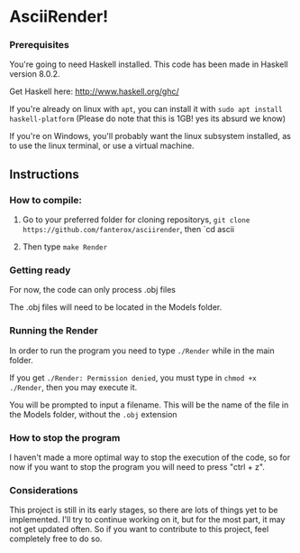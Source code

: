 # AsciiRender!

### Prerequisites

You're going to need Haskell installed. This code has been made in Haskell version 8.0.2.

Get Haskell here: http://www.haskell.org/ghc/ 

If you're already on linux with `apt`, you can install it with `sudo apt install haskell-platform` (Please do note that this is 1GB! yes its absurd we know)

If you're on Windows, you'll probably want the linux subsystem installed, as to use the linux terminal, or use a virtual machine.

## Instructions

### How to compile:

1. Go to your preferred folder for cloning repositorys, `git clone https://github.com/fanterox/asciirender`, then `cd ascii

2. Then type `make Render`


### Getting ready

For now, the code can only process .obj files

The .obj files will need to be located in the Models folder.

### Running the Render

In order to run the program you need to type `./Render` while in the main folder.

If you get `./Render: Permission denied`, you must type in `chmod +x ./Render`, then you may execute it.

You will be prompted to input a filename. This will be the name of the file in the Models folder, without the `.obj` extension

### How to stop the program

I haven't made a more optimal way to stop the execution of the code, so for now if you want to stop the program you will need to press "ctrl + z". 

### Considerations

This project is still in its early stages, so there are lots of things yet to be implemented. I'll try to continue working on it, but for the most part, it may not get updated often.
So if you want to contribute to this project, feel completely free to do so.
